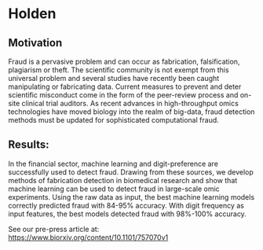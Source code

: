 # Holden

## Motivation
Fraud is a pervasive problem and can occur as fabrication, falsification, plagiarism or theft. The scientific community is not exempt from this universal problem and several studies have recently been caught manipulating or fabricating data. Current measures to prevent and deter scientific misconduct come in the form of the peer-review process and on-site clinical trial auditors. As recent advances in high-throughput omics technologies have moved biology into the realm of big-data, fraud detection methods must be updated for sophisticated computational fraud. 

## Results:
In the financial sector, machine learning and digit-preference are successfully used to detect fraud. Drawing from these sources, we develop methods of fabrication detection in biomedical research and show that machine learning can be used to detect fraud in large-scale omic experiments. Using the raw data as input, the best machine learning models correctly predicted fraud with 84-95% accuracy. With digit frequency as input features, the best models detected fraud with 98%-100% accuracy.


See our pre-press article at:
https://www.biorxiv.org/content/10.1101/757070v1
